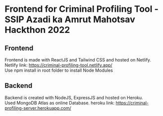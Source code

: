 # Frontend for Criminal Profiling Tool - SSIP Azadi ka Amrut Mahotsav Hackthon 2022


## Frontend
Frontend is made with ReactJS and Tailwind CSS and hosted on Netlify.\
Netlify link: https://criminal-profiling-tool.netlify.app/ \
Use npm install in root folder to install Node Modules


## Backend
Backend is created with NodeJS, ExpressJS and hosted on Heroku.\
Used MongoDB Atlas as online Database.
heroku link: https://criminal-profiling-server.herokuapp.com/

## 
